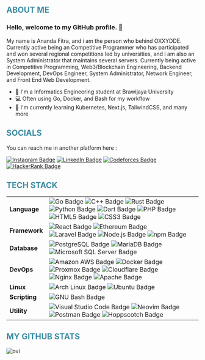 <!-- ABOUT ME SECTION -->

**<h2 style="color:#3e8da3">ABOUT ME</h2>**
### **Hello, welcome to my GitHub profile. 👋**
My name is Ananda Fitra, and i am the person who behind OXXYDDE. Currently active being an Competitive Programmer who has participated and won several regional competitions led by universities, and i am also an System Administrator that maintains several servers. Currently being active in Competitive Programming, Web3/Blockchain Engineering, Backend Development, DevOps Engineer, System Administrator, Network Engineer, and Front End Web Development.
- 🔭 I'm a Informatics Engineering student at Brawijaya University
- 💻 Often using Go, Docker, and Bash for my workflow
- 🌱 I'm currently learning Kubernetes, Next.js, TailwindCSS, and many more

<!-- SOCIAL SECTIONS -->
**<h2 style="color:#3e8da3">SOCIALS</h2>**
You can reach me in another platform here :

<a href="https://instagram.com/anandadfoxx">![Instagram Badge](https://img.shields.io/badge/Instagram-E4405F?logo=instagram&logoColor=fff&style=for-the-badge)</a>
<a href="https://www.linkedin.com/in/anandadfoxx/">![LinkedIn Badge](https://img.shields.io/badge/LinkedIn-0A66C2?logo=linkedin&logoColor=fff&style=for-the-badge)</a>
<a href="https://codeforces.com/profile/oxxfoxx">![Codeforces Badge](https://img.shields.io/badge/Codeforces-1F8ACB?logo=codeforces&logoColor=fff&style=for-the-badge)</a>
<a href="https://www.hackerrank.com/anandadfoxx">![HackerRank Badge](https://img.shields.io/badge/HackerRank-00EA64?logo=hackerrank&logoColor=000&style=for-the-badge)</a>

<!-- TECH STACK SECTIONS -->
**<h2 style="color:#3e8da3">TECH STACK</h2>**

<table>
  <tr>
    <td><b>Language</b></td>
    <td>
      <img src="https://img.shields.io/badge/Go-00ADD8?logo=go&logoColor=fff&style=for-the-badge" alt="Go Badge"></img>
      <img src="https://img.shields.io/badge/C%2B%2B-00599C?logo=cplusplus&logoColor=fff&style=for-the-badge" alt="C++ Badge"></img>
      <img src="https://img.shields.io/badge/Rust-000?logo=rust&logoColor=fff&style=for-the-badge" alt="Rust Badge"></img>
      <img src="https://img.shields.io/badge/Python-3776AB?logo=python&logoColor=fff&style=for-the-badge" alt="Python Badge"></img>
      <img src="https://img.shields.io/badge/Dart-0175C2?logo=dart&logoColor=fff&style=for-the-badge" alt="Dart Badge"></img>
      <img src="https://img.shields.io/badge/PHP-777BB4?logo=php&logoColor=fff&style=for-the-badge" alt="PHP Badge"></img>
      <img src="https://img.shields.io/badge/HTML5-E34F26?logo=html5&logoColor=fff&style=for-the-badge" alt="HTML5 Badge"></img>
      <img src="https://img.shields.io/badge/CSS3-1572B6?logo=css3&logoColor=fff&style=for-the-badge" alt="CSS3 Badge"></img>
    </td>
  </tr>
  <tr>
    <td><b>Framework</b></td>
    <td>
      <img src="https://img.shields.io/badge/React-61DAFB?logo=react&logoColor=000&style=for-the-badge" alt="React Badge"></img>
      <img src="https://img.shields.io/badge/Ethereum-3C3C3D?logo=ethereum&logoColor=fff&style=for-the-badge" alt="Ethereum Badge"></img>
      <img src="https://img.shields.io/badge/Laravel-FF2D20?logo=laravel&logoColor=fff&style=for-the-badge" alt="Laravel Badge"></img>
      <img src="https://img.shields.io/badge/Node.js-393?logo=nodedotjs&logoColor=fff&style=for-the-badge" alt="Node.js Badge"></img>
      <img src="https://img.shields.io/badge/npm-CB3837?logo=npm&logoColor=fff&style=for-the-badge" alt="npm Badge"></img>
    </td>
  </tr>
  <tr>
    <td><b>Database</b></td>
    <td>
      <img src="https://img.shields.io/badge/PostgreSQL-4169E1?logo=postgresql&logoColor=fff&style=for-the-badge" alt="PostgreSQL Badge"></img>
      <img src="https://img.shields.io/badge/MariaDB-003545?logo=mariadb&logoColor=fff&style=for-the-badge" alt="MariaDB Badge"></img>
      <img src="https://img.shields.io/badge/Microsoft%20SQL%20Server-CC2927?logo=microsoftsqlserver&logoColor=fff&style=for-the-badge" alt="Microsoft SQL Server Badge"></img>
    </td>
  </tr>
  <tr>
    <td><b>DevOps</b></td>
    <td>
      <img src="https://img.shields.io/badge/Amazon%20AWS-232F3E?logo=amazonaws&logoColor=fff&style=for-the-badge" alt="Amazon AWS Badge"></img>
      <img src="https://img.shields.io/badge/Docker-2496ED?logo=docker&logoColor=fff&style=for-the-badge" alt="Docker Badge"></img>
      <img src="https://img.shields.io/badge/Proxmox-E57000?logo=proxmox&logoColor=fff&style=for-the-badge" alt="Proxmox Badge"></img>
      <img src="https://img.shields.io/badge/Cloudflare-F38020?logo=cloudflare&logoColor=fff&style=for-the-badge" alt="Cloudflare Badge"></img>
      <img src="https://img.shields.io/badge/NGINX-009639?logo=nginx&logoColor=fff&style=for-the-badge" alt="Nginx Badge"></img>
      <img src="https://img.shields.io/badge/Apache-D22128?logo=apache&logoColor=fff&style=for-the-badge" alt="Apache Badge"></img>
    </td>
  </tr>
  <tr>
    <td><b>Linux</b></td>
    <td>
      <img src="https://img.shields.io/badge/Arch%20Linux-1793D1?logo=archlinux&logoColor=fff&style=for-the-badge" alt="Arch Linux Badge"></img>
      <img src="https://img.shields.io/badge/Ubuntu-E95420?logo=ubuntu&logoColor=fff&style=for-the-badge" alt="Ubuntu Badge"></img>
    </td>
  </tr>
  <tr>
    <td><b>Scripting</b></td>
    <td>
      <img src="https://img.shields.io/badge/GNU%20Bash-4EAA25?logo=gnubash&logoColor=fff&style=for-the-badge" alt="GNU Bash Badge"></img>
    </td>
  </tr>
  <tr>
    <td><b>Utility</b></td>
    <td>
      <img src="https://img.shields.io/badge/Visual%20Studio%20Code-007ACC?logo=visualstudiocode&logoColor=fff&style=for-the-badge" alt="Visual Studio Code Badge"></img>
      <img src="https://img.shields.io/badge/Neovim-57A143?logo=neovim&logoColor=fff&style=for-the-badge" alt="Neovim Badge"></img>
      <img src="https://img.shields.io/badge/Postman-FF6C37?logo=postman&logoColor=fff&style=for-the-badge" alt="Postman Badge"></img>
      <img src="https://img.shields.io/badge/Hoppscotch-10B981?logo=hoppscotch&logoColor=fff&style=for-the-badge" alt="Hoppscotch Badge"></img>
    </td>
  </tr>
</table>

<!-- GITHUB STATS SECTION -->

**<h2 style="color:#3e8da3">MY GITHUB STATS</h2>**
<img src="https://github-readme-stats.vercel.app/api/top-langs?username=anandadfoxx&show_icons=true&locale=en&layout=compact&theme=tokyonight" alt="ovi" />
